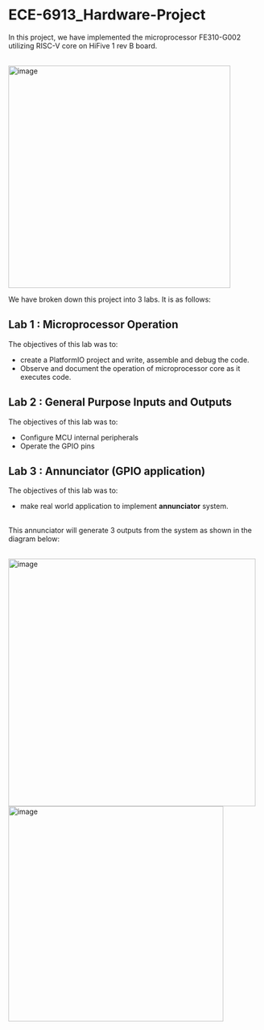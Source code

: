 # ECE-6913_Hardware-Project
In this project, we have implemented the microprocessor FE310-G002 utilizing RISC-V core on HiFive 1 rev B board.<br><br>

<img width="441" alt="image" src="https://user-images.githubusercontent.com/63767834/215156728-e9b2898d-2da8-409b-8b15-75bea29551ec.png">


We have broken down this project into 3 labs. It is as follows:

## Lab 1 : Microprocessor Operation

The objectives of this lab was to:
- create a PlatformIO project and write, assemble and debug the code.
- Observe and document the operation of microprocessor core as it executes code.

## Lab 2 : General Purpose Inputs and Outputs

The objectives of this lab was to:
- Configure MCU internal peripherals
- Operate the GPIO pins

## Lab 3 : Annunciator (GPIO application)

The objectives of this lab was to:
- make real world application to implement **annunciator** system.<br><br>

This annunciator will generate 3 outputs from the system as shown in the diagram below:<br><br>

<img width="491" alt="image" src="https://user-images.githubusercontent.com/63767834/215157629-dcd601c0-8edf-43ae-bbc5-f9b0ea956cec.png">

<img width="427" alt="image" src="https://user-images.githubusercontent.com/63767834/215157550-908f30ed-30e6-45f3-9051-b81362f4603d.png">

